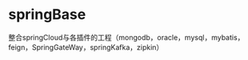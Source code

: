 # springBase
整合springCloud与各插件的工程（mongodb，oracle，mysql，mybatis，feign，SpringGateWay，springKafka，zipkin）
